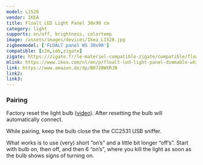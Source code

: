 ```yaml
---
model: L1528
vendor: IKEA
title: Floalt LED Light Panel 30x90 cm
category: light
supports: on/off, brightness, colortemp
image: /assets/images/devices/Ikea_L1528.jpg
zigbeemodel: ['FLOALT panel WS 30x90']
compatible: [z2m,iob,zigate]
zigate: https://zigate.fr/le-materiel-compatible-zigate/compatible/floaltpanelws30x90
mlink: https://www.ikea.com/nl/en/p/floalt-led-light-panel-dimmable-white-spectrum-40436316/
link: https://www.amazon.de/dp/B072BWXRJB
link2: 
link3: 
---
```

### Pairing
Factory reset the light bulb ([video](https://www.youtube.com/watch?v=npxOrPxVfe0)).
After resetting the bulb will automatically connect.

While pairing, keep the bulb close the the CC2531 USB sniffer.

What works is to use (very) short “on’s” and a little bit longer “off’s”.
Start with bulb on, then off, and then 6 “on’s”, where you kill the light as soon as the bulb shows signs of turning on.
